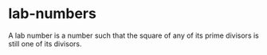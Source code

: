# lab-numbers
A lab number is a number such that the square of any of its prime divisors is still one of its divisors.
